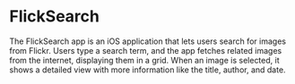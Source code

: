 # FlickSearch
The FlickSearch app is an iOS application that lets users search for images from Flickr. Users type a search term, and the app fetches related images from the internet, displaying them in a grid. When an image is selected, it shows a detailed view with more information like the title, author, and date.
